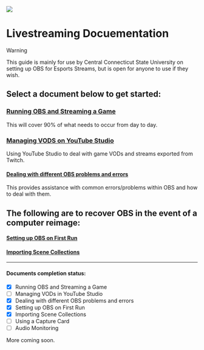![](/../../../../CCSUEsports/OBS/blob/main/Assets/esports.png)

# Livestreaming Docuementation

> [!WARNING]
> This guide is mainly for use by Central Connecticut State University on setting up OBS for Esports Streams, but is open for anyone to use if they wish.

## Select a document below to get started:
### [Running OBS and Streaming a Game](/startup.md)
This will cover 90% of what needs to occur from day to day.
### [Managing VODS on YouTube Studio](/TS/monitoring.md)
Using YouTube Studio to deal with game VODs and streams exported from Twitch.
#### [Dealing with different OBS problems and errors](/TS/README.md)
This provides assistance with common errors/problems within OBS and how to deal with them.


## The following are to recover OBS in the event of a computer reimage:
#### [Setting up OBS on First Run](/setup.md)
#### [Importing Scene Collections](/import.md)
---
#### Documents completion status:
- [x] Running OBS and Streaming a Game
- [ ] Managing VODs in YouTube Studio
- [x] Dealing with different OBS problems and errors
- [x] Setting up OBS on First Run
- [x] Importing Scene Collections
- [ ] Using a Capture Card
- [ ] Audio Monitoring

More coming soon.